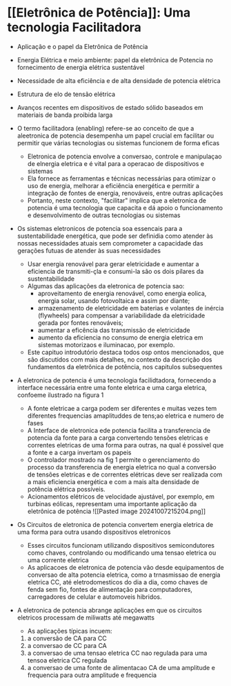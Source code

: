 # [[Eletrônica de Potência]]: Uma tecnologia Facilitadora
-  Aplicação e o papel da Eletrônica de Potência
-  Energia Elétrica e meio ambiente: papel da eletrônica de Potencia no fornecimento de energia elétrica sustentável
-  Necessidade de alta eficiência e de alta densidade de potencia elétrica
-  Estrutura de elo de tensão elétrica
- Avanços recentes em dispositivos de estado sólido baseados em materiais de banda proibida larga

- O termo facilitadora (enabling) refere-se ao conceito de que a aleetronica de potencia desempenha um papel crucial em facilitar ou permitir que várias tecnologias ou sistemas funcionem de forma eficas
	- Eletronica de potencia envolve a conversao, controle e manipulaçao de elnergia eletrica e é vital para a operacao de dispositivos e sistemas
	- Ela fornece as ferramentas e técnicas necessárias para otimizar o uso de energia, melhorar a eficiência energética e permitir a integração de fontes de energia, renováveis, entre outras aplicações
	- Portanto, neste contexto, "facilitar" implica que a eletronica de potencia é uma tecnologia que capacita e dá apoio o funcionamento e desenvolvimento de outras tecnologias ou sistemas
- Os sistemas eletronicos de potencia soa essencais para a sustentabilidade energética, que pode ser definidia como atender às nossas necessidades atuais sem comprometer a capacidade das gerações futuas de atender às suas necessidades
	- Usar energia renovável para gerar eletricidade e aumentar a eficiencia de transmiti-çla e consumi-la são os dois pilares da sustentabilidade
	- Algumas das aplicações da eletronica de potencia sao:
		- aproveitamento de energia renovável, como energia eolica, energia solar, usando fotovoltaica e assim por diante;
		- armazenamento de eletricidade em baterias e volantes de inércia (flywheels) para compensar a variabilidade da eletricidade gerada por fontes renováveis;
		- aumentar a eficência das transmissão de eletricidade
		- aumento da eficiencia no consumo de energia eletrica em sistemas motorizaos e iluminacao, por exemplo.
	- Este capituo introdutório destaca todos osp ontos mencionados, que são discutidos com mais detalhes, no contexto da descrição dos fundamentos da eletrônica de potência, nos capitulos subsequentes
- A eletronica de potencia é uma tecnologia facilidtadora, fornecendo a interface necessária entre uma fonte eletrica e uma carga eletrica, confoeme ilustrado na figura 1
	- A fonte eletricae a carga podem ser diferentes e muitas vezes tem diferentes frequencias amaplituddes de tens;ao eletrica e numero de fases
	- A Interface de eletronica ede potencia facilita a transferencia de potencia da fonte para a carga convertendo tensões eletricas e correntes eletricas de uma forma para outras, na qual é possivel que a fonte e a carga invertam os papeis
	- O controlador mostrado na fig 1 permite o gerenciamento do processo da transferencia de energia eletrica no qual a conversão de tensões eletricas e de correntes elétricas deve ser realizada com a mais eficiencia energética e com a mais alta densidade de potência elétrica possíveis.
	- Acionamentos elétricos de velocidade ajustável, por exemplo, em turbinas eólicas, representam uma importante aplicação da eletrônica de potência
  ![[Pasted image 20241007215204.png]]
- Os Circuitos de eletronica de potencia convertem energia eletrica de uma forma para outra usando dispositivos eletronicos
	- Esses circuitos funcionam utilizando dispositivos semicondutores como chaves, controlando ou modificando uma tensao eletrica ou uma corrente eletrica
	- As aplicacoes de eletronica de potencia vão desde equipamentos de conversao de alta potencia eletrica, como a trnasmissao de energia eletrica CC, até eletrodomesticos do dia a dia, como chaves de fenda sem fio, fontes de alimentação para computadores, carregadores de celular e automoveis hibridos.
- A eletronica de potencia abrange aplicações em que os circuitos eletricos processam de miliwatts até megawatts
	- As aplicações típicas incuem:
	1. a conversão de CA para CC
	2. a conversao de CC para CA
	3. a conversao de uma tensao eletrica CC nao regulada para uma tensoa eletrica CC regulada
	4. a conversao de uma fonte de alimentacao CA de uma amplitude e frequencia para outra amplitude e frequencia
